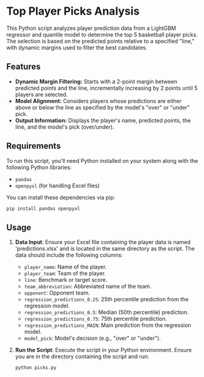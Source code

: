 # Top Player Picks Analysis

This Python script analyzes player prediction data from a LightGBM regressor and quantile model to determine the top 5 basketball player picks. The selection is based on the predicted points relative to a specified "line," with dynamic margins used to filter the best candidates.

## Features

- **Dynamic Margin Filtering:** Starts with a 2-point margin between predicted points and the line, incrementally increasing by 2 points until 5 players are selected.
- **Model Alignment:** Considers players whose predictions are either above or below the line as specified by the model's "over" or "under" pick.
- **Output Information:** Displays the player's name, predicted points, the line, and the model's pick (over/under).

## Requirements

To run this script, you'll need Python installed on your system along with the following Python libraries:
- `pandas`
- `openpyxl` (for handling Excel files)

You can install these dependencies via pip:
```bash
pip install pandas openpyxl

```

## Usage

1. **Data Input**: Ensure your Excel file containing the player data is named 'predictions.xlsx' and is located in the same directory as the script. The data should include the following columns:
   - `player_name`: Name of the player.
   - `player_team`: Team of the player.
   - `line`: Benchmark or target score.
   - `team_abbreviation`: Abbreviated name of the team.
   - `opponent`: Opponent team.
   - `regression_predictions_0.25`: 25th percentile prediction from the regression model.
   - `regression_predictions_0.5`: Median (50th percentile) prediction.
   - `regression_predictions_0.75`: 75th percentile prediction.
   - `regression_predictions_MAIN`: Main prediction from the regression model.
   - `model_pick`: Model's decision (e.g., "over" or "under").

2. **Run the Script**: Execute the script in your Python environment. Ensure you are in the directory containing the script and run:
   ```bash
   python picks.py

